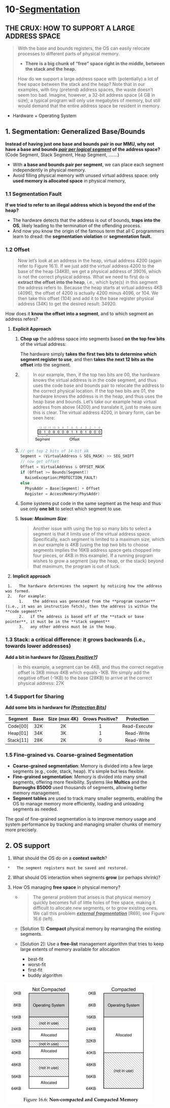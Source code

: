 # 10-[Segmentation](https://pages.cs.wisc.edu/~remzi/OSTEP/vm-segmentation.pdf)

## **THE CRUX: HOW TO SUPPORT A LARGE ADDRESS SPACE**

> With the base and bounds registers, the OS can easily relocate processes to different parts of physical memory.
>
> *   **There is a big chunk of “free” space right in the middle, between the stack and the heap.**
>
> How do we support a large address space with (potentially) a lot of free space between the stack and the heap? Note that in our examples, with tiny (pretend) address spaces, the waste doesn’t seem too bad. Imagine, however, a 32-bit address space (4 GB in size); a typical program will only use megabytes of memory, but still would demand that the entire address space be resident in memory.

*   Hardware + Operating System



## 1. Segmentation: Generalized Base/Bounds

**Instead of having just one base and bounds pair in our MMU, why not have a base and bounds <u>*pair per logical segment*</u> of the address space?** (Code Segment, Stack Segment, Heap Segment, .......)

*   With **a base and bounds pair per segment**, we can place each segment independently in physical memory. 
*   Avoid filling physical memory with unused virtual address space:  only **used memory is allocated space** in physical memory, 

### 1.1 Segmentation Fault

**If we tried to refer to an illegal address which is beyond the end of the heap?** 

*   The hardware detects that the address is out of bounds, **traps into the OS**, likely leading to the termination of the offending process. 
*   And now you know the origin of the famous term that all C programmers learn to dread: the **segmentation violation** or **segmentation fault.**

### 1.2 Offset

>   Now let’s look at an address in the heap, virtual address 4200 (again refer to Figure 16.1). If we just add the virtual address 4200 to the base of the heap (34KB), we get a physical address of 39016, which is not the correct physical address. What we need to first do is **extract the offset into the heap**, i.e., which byte(s) in this segment the address refers to. Because the heap starts at virtual address 4KB (4096), the offset of 4200 is actually 4200 minus 4096, or 104. We then take this offset (104) and add it to the base register physical address (34K) to get the desired result: 34920.

 How does it **know the offset into a segment**, and to which segment an address refers?

1.   **Explicit Approach**

     1.   **Chop up** the address space into segments based **on the top few bits** of the virtual address: 

          The hardware simply **takes the first two bits to determine which segment register to use**, and then **takes the next 12 bits as the offset** into the segment.

     2.   >   In our example, then, if the top two bits are 00, the hardware knows the virtual address is in the code segment, and thus uses the code base and bounds pair to relocate the address to the correct physical location. If the top two bits are 01, the hardware knows the address is in the heap, and thus uses the heap base and bounds. Let’s take our example heap virtual address from above (4200) and translate it, just to make sure this is clear. The virtual address 4200, in binary form, can be seen here:
          >
          >   <img src="https://raw.githubusercontent.com/rouge3877/ImageHosting/main/image-20241202145206626.png" alt="image-20241202145206626" style="zoom:33%;" />

     3.   ```c
          // get top 2 bits of 14-bit VA
          Segment = (VirtualAddress & SEG_MASK) >> SEG_SHIFT
          // now get offset
          Offset = VirtualAddress & OFFSET_MASK
          if (Offset >= Bounds[Segment])
          	RaiseException(PROTECTION_FAULT)
          else
          	PhysAddr = Base[Segment] + Offset
          	Register = AccessMemory(PhysAddr)
          ```

     4.   Some systems put code in the same segment as the heap and thus use only **one bit** to select which segment to use.

     5.   **Issue: *Maximum Size***:

          >   Another issue with using the top so many bits to select a segment is that it limits use of the virtual address space. Specifically, each segment is limited to a maximum size, which in our example is 4KB (using the top two bits to choose segments implies the 16KB address space gets chopped into four pieces, or 4KB in this example). If a running program wishes to grow a segment (say the heap, or the stack) beyond that maximum, the program is out of luck.

2.    **Implicit approach**

     1.   The hardware determines the segment by noticing how the address was formed.
     2.   For example:
          1.    the address was generated from the **program counter** (i.e., it was an instruction fetch), then the address is within the **code segment**
          2.   if the address is based off of the **stack or base pointer**, it must be in the **stack segment**
          3.   any other address must be in the heap.

### 1.3 Stack: a critical difference: it grows backwards (i.e., towards lower addresses)

**Add a bit in hardware for *[<u>Grows Positive?</u>]***

>   In this example, a segment can be 4KB, and thus the correct negative offset is 3KB minus 4KB which equals -1KB. We  simply add the negative offset (-1KB) to the base (28KB) to arrive at the correct physical address: 27K

### 1.4 Support for Sharing

**Add some bits in hardware for *[<u>Protection Bits</u>]***

|  Segment  | Base | Size (max 4K) | Grows Positive? |  Protection  |
| :-------: | :--: | :-----------: | :-------------: | :----------: |
| Code[00]  | 32K  |      2K       |        1        | Read-Execute |
| Heap[01]  | 34K  |      3K       |        1        |  Read-Write  |
| Stack[11] | 28K  |      2K       |        0        |  Read-Write  |

### 1.5 Fine-grained vs. Coarse-grained Segmentation

-   **Coarse-grained segmentation**: Memory is divided into a few large segments (e.g., code, stack, heap). It's simple but less flexible.
-   **Fine-grained segmentation**: Memory is divided into many small segments, offering more flexibility. Systems like **Multics** and the **Burroughs B5000** used thousands of segments, allowing better memory management.
-   **Segment tables** are used to track many smaller segments, enabling the OS to manage memory more efficiently, loading and unloading segments as needed.

The goal of fine-grained segmentation is to improve memory usage and system performance by tracking and managing smaller chunks of memory more precisely.

## 2. OS support

1.    What should the OS do on a **context switch**?

     *   The segment registers must be saved and restored.

2.   What should  OS interaction when segments **grow** (or perhaps shrink)?

     

3.   How OS managing **free space** in physical memory?

     *   >   The general problem that arises is that physical memory quickly becomes full of little holes of free space, making it difficult to allocate new segments, or to grow existing ones. We call this problem **<u>*external fragmentation*</u>** [R69]; see Figure 16.6 (left).

     *   [Solution 1]:  **Compact** physical memory by rearranging the existing segments.

     *   [Solution 2]:  Use a **free-list** management algorithm that tries to keep large extents of memory available for allocation

         *   best-fit
         *   worst-fit
         *   first-fit
         *   buddy algorithm

<img src="https://raw.githubusercontent.com/rouge3877/ImageHosting/main/image-20241202151038210.png" alt="image-20241202151038210" style="zoom:50%;" />
